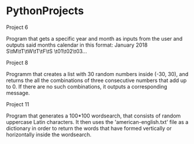 # PythonProjects

Project 6

Program that gets a specific year and month as inputs from the user 
and outputs said months calendar in this format:
January 2018
S\tM\tT\tW\tT\tF\tS
\t01\t02\t03...

Project 8 

Programm that creates a list with 30 random numbers inside (-30, 30), and 
returns the all the combinations of three consecutive numbers that add up to 0.
If there are no such combinations, it outputs a corresponding message.

Project 11

Program that generates a 100*100 wordsearch, that consists of random uppercase
Latin characters. It then uses the 'american-english.txt' file as a dictionary 
in order to return the words that have formed vertically or horizontally inside
the wordsearch.
